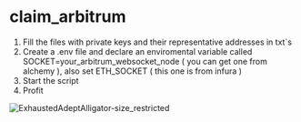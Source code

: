 # claim_arbitrum


1) Fill the files with private keys and their representative addresses in txt`s
2) Create a .env file and declare an enviromental variable called SOCKET=your_arbitrum_websocket_node ( you can get one from alchemy ), also set ETH_SOCKET ( this one is from infura ) 
3) Start the script
4) Profit


![ExhaustedAdeptAlligator-size_restricted](https://user-images.githubusercontent.com/102196172/226127609-6073aa34-d9fc-43ac-ada2-eb513eb35159.gif)
